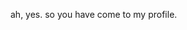 ah, yes. so you have come to my profile.

<!---
AePiii/AePiii is a ✨ special ✨ repository because its `README.md` (this file) appears on your GitHub profile.
You can click the Preview link to take a look at your changes.
--->
